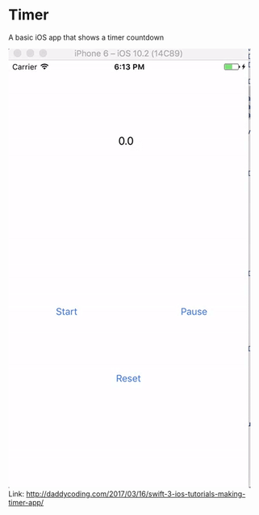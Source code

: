 # Timer
A basic iOS app that shows a timer countdown

![](https://github.com/zhiyao92/Timer/blob/master/Timer/Mar-15-2017%2018-13-36.gif)
Link: http://daddycoding.com/2017/03/16/swift-3-ios-tutorials-making-timer-app/
